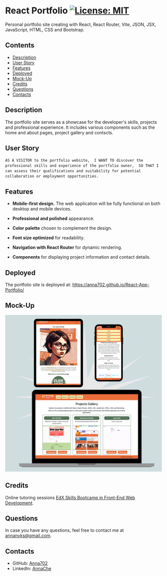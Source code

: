 # React Portfolio [![License: MIT](https://img.shields.io/badge/License-MIT-yellow.svg)](https://opensource.org/licenses/MIT)

Personal portfolio site creating with React, React Router, Vite, JSON, JSX, JavaScript, HTML, CSS and Bootstrap.

## Contents

- [Description](#description)
- [User Story](#user-story)
- [Features](#features)
- [Deployed](#deployed)
- [Mock-Up](#mock-up)
- [Credits](#credits)
- [Questions](#questions)
- [Contacts](#contacts)

## Description

The portfolio site serves as a showcase for the developer's skills, projects and professional experience. It includes various components such as the home and about pages, project gallery and contscts.

## User Story

`AS A VISITOR to the portfolio website, 
I WANT TO discover the professional skills and experience of the portfolio owner, 
SO THAT I can assess their qualifications and suitability for potential collaboration or employment opportunities.`

## Features

- **Mobile-first design.** The web application will be fully functional on both desktop and mobile devices.

- **Professional and polished** appearance.

- **Color palette** chosen to complement the design.

- **Font size optimized** for readability.

- **Navigation with React Router** for dynamic rendering.

- **Components** for displaying project information and contact details.

## Deployed

The portfolio site is deployed at: https://anna702.github.io/React-App-Portfolio/

## Mock-Up

![Anna-Chernova-React-Portfolio-Page-Screenshot](.//public/images/app-screenshot.png)

## Credits

Online tutoring sessions [EdX Skills Bootcamp in Front-End Web Development](https://www.edx.org/boot-camps/coding/skills-bootcamp-in-front-end-web-development).

## Questions

In case you have any questions, feel free to contact me at <a href="mailto:annanvks@gmail.com?">annanvks@gmail.com</a>.

## Contacts

- GitHub: [Anna702](https://github.com/Anna702})
- LinkedIn: [AnnaChe](https://www.linkedin.com/in/annache)
